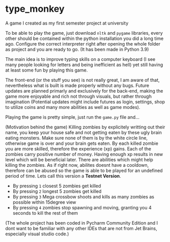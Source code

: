 # type_monkey
A game I created as my first semester project at university

To be able to play the game, just download `nltk` and `pygame` libraries, every other should be contained within the python installation you did a long time ago. Configure the correct interpreter right after opening the whole folder as project and you are ready to go. (It has been made in Python 3.9)

The main idea is to improve typing skills on a computer keyboard (I see many people looking for letters and being inefficient as hell) yet still having at least some fun by playing this game.

The front-end (or the stuff you see) is not really great, I am aware of that, nevertheless what is built is made properly without any bugs. Future updates are planned primarly and exclusively for the back-end, making the game more enjoyable and rich not through visuals, but rather through imagination (Potential updates might include futures as login, settings, shop to utilize coins and many more abilities as well as game modes).

Playing the game is pretty simple, just run the `game.py` file and...

(Motivation behind the game)
Killing zombies by explicitely writting out their name, you keep your house safe and not getting eaten by these ugly brain eating monsters. Make sure none of them is by the white circle line, otherwise game is over and your brain gets eaten.
By each killed zombie you are more skilled, therefore the experience (xp) gains. Each of the zombies carry positive number of money. Having enough xp results in new level which will be beneficial later.
There are abilities which might help killing the zombies. As if right now, abilites doesnt have a cooldown, therefore can be abused so the game is able to be played for an undefined period of time. Lets call this version a **Testnet Version**.
- By pressing `1` closest 5 zombies get killed
- By pressing `2` longest 5 zombies get killed
- By pressing `3` Mega crossbow shoots and kills as many zombies as possible within 15degree view
- By pressing `4` zombies stop spawning and moving, granting you 4 seconds to kill the rest of them



(The whole project has been coded in Pycharm Community Edition and I dont want to be familiar with any other IDEs that are not from Jet Brains, especially visual studio code.)
